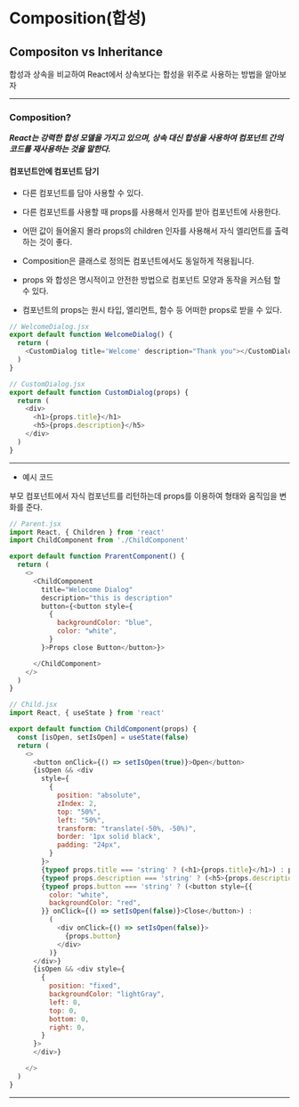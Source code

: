 # Composition(합성) 

## Compositon vs Inheritance

합성과 상속을 비교하여 React에서 상속보다는 합성을 위주로 사용하는 방법을 알아보자


---

### Composition?

**_React는 강력한 합성 모델을 가지고 있으며, 상속 대신 합성을 사용하여 컴포넌트 간의 코드를 재사용하는 것을 말한다._**

#### 컴포넌트안에 컴포넌트 담기

- 다른 컴포넌트를 담아 사용할 수 있다. 
  
- 다른 컴포넌트를 사용할 때  props를 사용해서 인자를 받아 컴포넌트에 사용한다.
  
- 어떤 값이 들어올지 몰라 props의 children 인자를 사용해서 자식 엘리먼트를 출력하는 것이 좋다.
- Composition은 클래스로 정의돈 컴포넌트에서도 동일하게 적용됩니다.
- props 와 합성은 명시적이고 안전한 방법으로 컴포넌트 모양과 동작을 커스텀 할 수 있다. 
- 컴포넌트의 props는 원시 타입, 엘리먼트, 함수 등 어떠한 props로 받을 수 있다.

```js
// WelcomeDialog.jsx
export default function WelcomeDialog() {
  return (
    <CustomDialog title='Welcome' description="Thank you"></CustomDialog>
  )
}

// CustomDialog.jsx
export default function CustomDialog(props) {
  return (
    <div>
      <h1>{props.title}</h1>
      <h5>{props.description}</h5>
    </div>
  )
}
```



---


- 예시 코드

부모 컴포넌트에서 자식 컴포넌트를 리턴하는데 props를 이용하여 형태와 움직임을 변화를 준다.


```js 
// Parent.jsx
import React, { Children } from 'react'
import ChildComponent from './ChildComponent'

export default function PrarentComponent() {
  return (
    <>
      <ChildComponent
        title="Welocome Dialog"
        description="this is description"
        button={<button style={
          {
            backgroundColor: "blue",
            color: "white",
          }
        }>Props close Button</button>}>

      </ChildComponent>
    </>
  )
}

```


```js
// Child.jsx
import React, { useState } from 'react'

export default function ChildComponent(props) {
  const [isOpen, setIsOpen] = useState(false)
  return (
    <>
      <button onClick={() => setIsOpen(true)}>Open</button>
      {isOpen && <div
        style={
          {
            position: "absolute",
            zIndex: 2,
            top: "50%",
            left: "50%",
            transform: "translate(-50%, -50%)",
            border: '1px solid black',
            padding: "24px",
          }
        }>
        {typeof props.title === 'string' ? (<h1>{props.title}</h1>) : props.title}
        {typeof props.description === 'string' ? (<h5>{props.description}</h5>) : props.description}
        {typeof props.button === 'string' ? (<button style={{
          color: "white",
          backgroundColor: "red",
        }} onClick={() => setIsOpen(false)}>Close</button>) :
          (
            <div onClick={() => setIsOpen(false)}>
              {props.button}
            </div>
          )}
      </div>}
      {isOpen && <div style={
        {
          position: "fixed",
          backgroundColor: "lightGray",
          left: 0,
          top: 0,
          bottom: 0,
          right: 0,
        }
      }>
      </div>}

    </>
  )
}

```

---